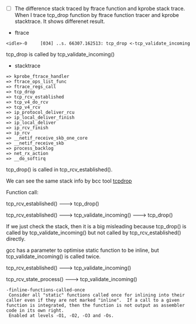 - [ ] The difference stack traced by ftrace function and kprobe stack trace.
      When I trace tcp_drop function by ftrace function tracer and kprobe stacktrace.  It shows differenet result.
 
- ftrace
```
<idle>-0     [034] ..s. 66307.162513: tcp_drop <-tcp_validate_incoming
 ```

tcp_drop is called by tcp_validate_incoming()

- stacktrace

 ```
 => kprobe_ftrace_handler
 => ftrace_ops_list_func
 => ftrace_regs_call
 => tcp_drop
 => tcp_rcv_established
 => tcp_v4_do_rcv
 => tcp_v4_rcv
 => ip_protocol_deliver_rcu
 => ip_local_deliver_finish
 => ip_local_deliver
 => ip_rcv_finish
 => ip_rcv
 => __netif_receive_skb_one_core
 => __netif_receive_skb
 => process_backlog
 => net_rx_action
 => __do_softirq
 ```

tcp_drop() is called in tcp_rcv_established().

We can see the same stack info by bcc tool [tcpdrop](https://github.com/iovisor/bcc/blob/master/tools/tcpdrop.py)

Function call: 

tcp_rcv_established() ---> tcp_drop() 

tcp_rcv_established() ---> tcp_validate_incoming() ---> tcp_drop()

If we just check the stack, then it is a big misleading because tcp_drop() is called by tcp_validate_incoming()  but not called by tcp_rcv_established() directly. 

gcc has a parameter to optimise static function to be inline, but tcp_validate_incoming() is called twice. 


tcp_rcv_established() ---> tcp_validate_incoming()  

tcp_rcv_state_process() --->  tcp_validate_incoming() 


```
-finline-functions-called-once
 Consider all "static" functions called once for inlining into their caller even if they are not marked "inline".  If a call to a given function is integrated, then the function is not output as assembler code in its own right.
 Enabled at levels -O1, -O2, -O3 and -Os.
```



